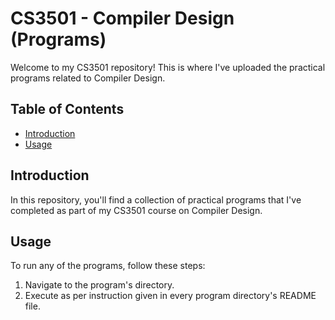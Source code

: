 # CS3501 - Compiler Design (Programs)

Welcome to my CS3501 repository! This is where I've uploaded the practical programs related to Compiler Design.

## Table of Contents

- [Introduction](#introduction)
- [Usage](#usage)

## Introduction

In this repository, you'll find a collection of practical programs that I've completed as part of my CS3501 course on Compiler Design. 

## Usage

To run any of the programs, follow these steps:

1. Navigate to the program's directory.
2. Execute as per instruction given in every program directory's README file.
